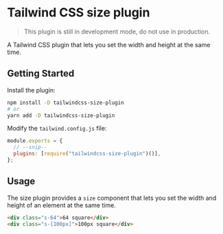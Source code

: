 # Tailwind CSS size plugin

> This plugin is still in development mode, do not use in production.

A Tailwind CSS plugin that lets you set the width and height at the same time.

## Getting Started

Install the plugin:

```bash
npm install -D tailwindcss-size-plugin
# or
yarn add -D tailwindcss-size-plugin
```

Modify the `tailwind.config.js` file:

```js
module.exports = {
  // --snip--
  plugins: [require("tailwindcss-size-plugin")()],
};
```

## Usage

The size plugin provides a `size` component that lets you set the width and height of an element at the same time.

```html
<div class="s-64">64 square</div>
<div class="s-[100px]">100px square</div>
```
